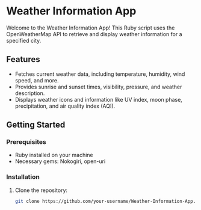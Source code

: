 # Weather Information App

Welcome to the Weather Information App! This Ruby script uses the OpenWeatherMap API to retrieve and display weather information for a specified city.

## Features

- Fetches current weather data, including temperature, humidity, wind speed, and more.
- Provides sunrise and sunset times, visibility, pressure, and weather description.
- Displays weather icons and information like UV index, moon phase, precipitation, and air quality index (AQI).

## Getting Started

### Prerequisites

- Ruby installed on your machine
- Necessary gems: Nokogiri, open-uri

### Installation

1. Clone the repository:

   ```bash
   git clone https://github.com/your-username/Weather-Information-App.git
